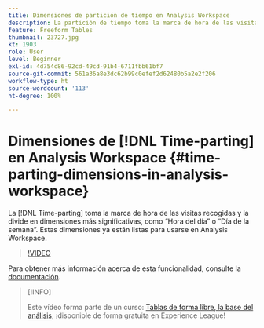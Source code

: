 ```yaml
---
title: Dimensiones de partición de tiempo en Analysis Workspace
description: La partición de tiempo toma la marca de hora de las visitas recogidas y la divide en dimensiones más significativas, como “Hora del día” o “Día de la semana”. Estas dimensiones ya están listas para usarse en Analysis Workspace.
feature: Freeform Tables
thumbnail: 23727.jpg
kt: 1903
role: User
level: Beginner
exl-id: 4d754c86-92cd-49cd-91b4-6711fbb61bf7
source-git-commit: 561a36a8e3dc62b99c0efef2d62480b5a2e2f206
workflow-type: ht
source-wordcount: '113'
ht-degree: 100%

---
```


# Dimensiones de [!DNL Time-parting] en Analysis Workspace {#time-parting-dimensions-in-analysis-workspace}

La [!DNL Time-parting] toma la marca de hora de las visitas recogidas y la divide en dimensiones más significativas, como “Hora del día” o “Día de la semana”. Estas dimensiones ya están listas para usarse en Analysis Workspace.

>[!VIDEO](https://video.tv.adobe.com/v/23727/?quality=12)

Para obtener más información acerca de esta funcionalidad, consulte la [documentación](https://experienceleague.adobe.com/docs/analytics/analyze/analysis-workspace/components/dimensions/time-parting-dimensions.html?lang=es).

>[!INFO]
>
> Este vídeo forma parte de un curso: [Tablas de forma libre, la base del análisis](https://experienceleague.adobe.com/?recommended=Analytics-U-1-2020.3), ¡disponible de forma gratuita en Experience League!
